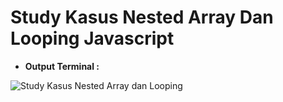 # Study Kasus Nested Array Dan Looping Javascript

<ul>
  <li><b>Output Terminal :</b></li>
</ul>

![Study Kasus Nested Array dan Looping](https://user-images.githubusercontent.com/92837751/184123051-0866fa17-e219-406b-8c58-6a6bb06060b7.jpg)
